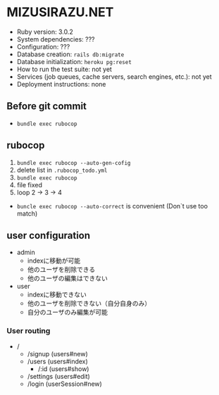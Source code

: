 # MIZUSIRAZU.NET

* Ruby version: 3.0.2
* System dependencies: ???
* Configuration: ???
* Database creation: `rails db:migrate`
* Database initialization: `heroku pg:reset`
* How to run the test suite: not yet
* Services (job queues, cache servers, search engines, etc.): not yet
* Deployment instructions: none



## Before git commit

- `bundle exec rubocop`



## rubocop

1. `bundle exec rubocop --auto-gen-cofig`
2. delete list in `.rubocop_todo.yml`
3. `bundle exec rubocop`
4. file fixed
5. loop 2 -> 3 -> 4

- `buncle exec rubocop --auto-correct` is convenient (Don`t use too match)



## user configuration

- admin
  - indexに移動が可能
  - 他のユーザを削除できる
  - 他のユーザの編集はできない
- user
  - indexに移動できない
  - 他のユーザを削除できない（自分自身のみ）
  - 自分のユーザのみ編集が可能

### User routing

- /
  - /signup (users#new)
  - /users (users#index)
    - /:id (users#show)
  - /settings (users#edit)
  - /login (userSession#new)

